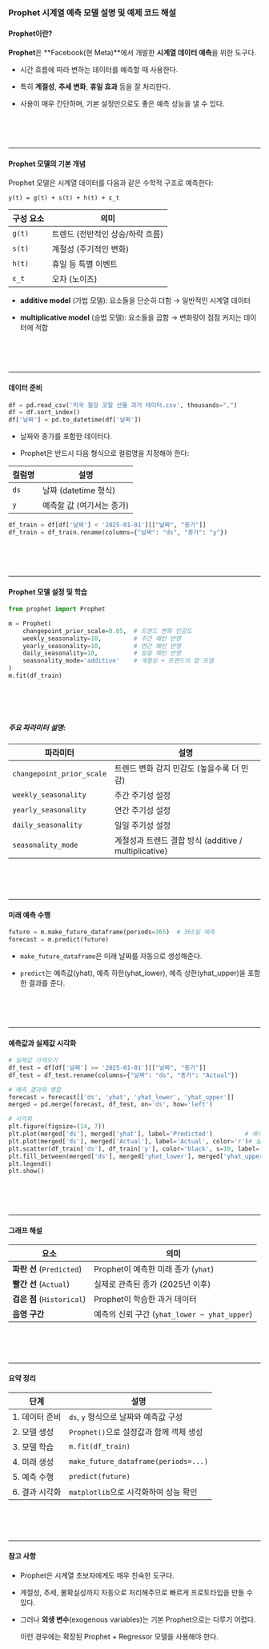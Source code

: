 
### Prophet 시계열 예측 모델 설명 및 예제 코드 해설

#### Prophet이란?

**Prophet**은 **Facebook(현 Meta)**에서 개발한 **시계열 데이터 예측**을 위한 도구다.

- 시간 흐름에 따라 변하는 데이터를 예측할 때 사용한다.

- 특히 **계절성**, **추세 변화**, **휴일 효과** 등을 잘 처리한다.
  
- 사용이 매우 간단하며, 기본 설정만으로도 좋은 예측 성능을 낼 수 있다.

<br><br><br>

---

#### Prophet 모델의 기본 개념

Prophet 모델은 시계열 데이터를 다음과 같은 수학적 구조로 예측한다: 

```
y(t) = g(t) + s(t) + h(t) + ε_t
```

| 구성 요소 | 의미 |
|-----------|------|
| `g(t)`    | 트렌드 (전반적인 상승/하락 흐름) |
| `s(t)`    | 계절성 (주기적인 변화) |
| `h(t)`    | 휴일 등 특별 이벤트 |
| `ε_t`     | 오차 (노이즈) |

- **additive model** (가법 모델): 요소들을 단순히 더함 → 일반적인 시계열 데이터
  
- **multiplicative model** (승법 모델): 요소들을 곱함 → 변화량이 점점 커지는 데이터에 적합

<br><br><br>

---

#### 데이터 준비

```python
df = pd.read_csv('미국 철강 코일 선물 과거 데이터.csv', thousands=",")
df = df.sort_index()
df['날짜'] = pd.to_datetime(df['날짜'])
```

- 날짜와 종가를 포함한 데이터다.
  
- Prophet은 반드시 다음 형식으로 컬럼명을 지정해야 한다:

| 컬럼명 | 설명 |
|--------|------|
| `ds`   | 날짜 (datetime 형식) |
| `y`    | 예측할 값 (여기서는 종가) |

```python
df_train = df[df['날짜'] < '2025-01-01'][["날짜", "종가"]]
df_train = df_train.rename(columns={"날짜": "ds", "종가": "y"})
```

<br><br><br>

---

#### Prophet 모델 설정 및 학습

```python
from prophet import Prophet

m = Prophet(
    changepoint_prior_scale=0.05,  # 트렌드 변화 민감도
    weekly_seasonality=10,         # 주간 패턴 반영
    yearly_seasonality=10,         # 연간 패턴 반영
    daily_seasonality=10,          # 일일 패턴 반영
    seasonality_mode='additive'    # 계절성 + 트렌드의 합 모델
)
m.fit(df_train)
```
<br><br><br>

##### 주요 파라미터 설명:

| 파라미터 | 설명 |
|----------|------|
| `changepoint_prior_scale` | 트렌드 변화 감지 민감도 (높을수록 더 민감) |
| `weekly_seasonality` | 주간 주기성 설정 |
| `yearly_seasonality` | 연간 주기성 설정 |
| `daily_seasonality` | 일일 주기성 설정 |
| `seasonality_mode` | 계절성과 트렌드 결합 방식 (additive / multiplicative) |

<br><br><br>

---

#### 미래 예측 수행

```python
future = m.make_future_dataframe(periods=365)  # 365일 예측
forecast = m.predict(future)
```

- `make_future_dataframe`은 미래 날짜를 자동으로 생성해준다.
  
- `predict`는 예측값(yhat), 예측 하한(yhat_lower), 예측 상한(yhat_upper)을 포함한 결과를 준다. 

<br><br><br>

---  

#### 예측값과 실제값 시각화

```python
# 실제값 가져오기
df_test = df[df['날짜'] >= '2025-01-01'][["날짜", "종가"]]
df_test = df_test.rename(columns={"날짜": "ds", "종가": "Actual"})

# 예측 결과와 병합
forecast = forecast[['ds', 'yhat', 'yhat_lower', 'yhat_upper']]
merged = pd.merge(forecast, df_test, on='ds', how='left')

# 시각화
plt.figure(figsize=(14, 7))
plt.plot(merged['ds'], merged['yhat'], label='Predicted')         # 예측값
plt.plot(merged['ds'], merged['Actual'], label='Actual', color='r')# 실제값
plt.scatter(df_train['ds'], df_train['y'], color='black', s=10, label='Historical Data')  # 학습 데이터
plt.fill_between(merged['ds'], merged['yhat_lower'], merged['yhat_upper'], alpha=0.2)    # 예측 구간
plt.legend()
plt.show()
```

<br><br><br>

---

#### 그래프 해설

| 요소 | 의미 |
|------|------|
| **파란 선** (`Predicted`) | Prophet이 예측한 미래 종가 (`yhat`) |
| **빨간 선** (`Actual`) | 실제로 관측된 종가 (2025년 이후) |
| **검은 점** (`Historical`) | Prophet이 학습한 과거 데이터 |
| **음영 구간** | 예측의 신뢰 구간 (`yhat_lower ~ yhat_upper`) |

<br><br><br>

---

#### 요약 정리

| 단계 | 설명 |
|------|------|
| 1. 데이터 준비 | `ds`, `y` 형식으로 날짜와 예측값 구성 |
| 2. 모델 생성 | `Prophet()`으로 설정값과 함께 객체 생성 |
| 3. 모델 학습 | `m.fit(df_train)` |
| 4. 미래 생성 | `make_future_dataframe(periods=...)` |
| 5. 예측 수행 | `predict(future)` |
| 6. 결과 시각화 | `matplotlib`으로 시각화하여 성능 확인 |

<br><br><br>

---

#### 참고 사항

- Prophet은 시계열 초보자에게도 매우 친숙한 도구다.
  
- 계절성, 추세, 불확실성까지 자동으로 처리해주므로 빠르게 프로토타입을 만들 수 있다.
  
- 그러나 **외생 변수**(exogenous variables)는 기본 Prophet으로는 다루기 어렵다.
  
     이런 경우에는 확장된 Prophet + Regressor 모델을 사용해야 한다.
